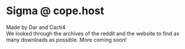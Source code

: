 # Sigma @ cope.host
Made by Dar and Cacti4 <br>
We looked through the archives of the reddit and the website to find as many downloads as possible. More coming soon!
